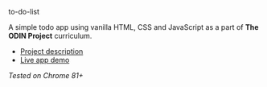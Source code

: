 to-do-list

A simple todo app using vanilla HTML, CSS and JavaScript as a part of **The ODIN Project** curriculum.

+ [Project description](https://www.theodinproject.com/courses/javascript/lessons/todo-list)
+ [Live app demo](https://rachyd.works/to-do-list)

*Tested on Chrome 81+*
